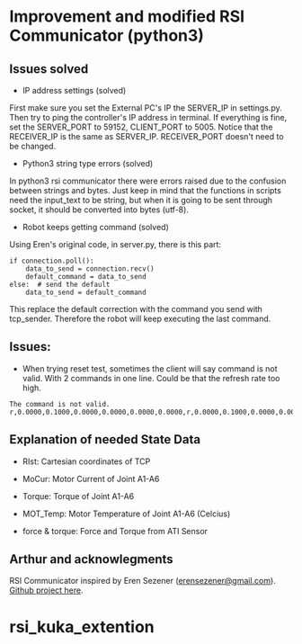 # Improvement and modified RSI Communicator (python3)

## Issues solved

- IP address settings (solved)

First make sure you set the External PC's IP the SERVER_IP in settings.py. Then try to ping the controller's IP address in terminal. If everything is fine, set the SERVER_PORT to 59152, CLIENT_PORT to 5005. 
Notice that the RECEIVER_IP is the same as SERVER_IP. RECEIVER_PORT doesn't need to be changed.

- Python3 string type errors (solved)

In python3 rsi communicator there were errors raised due to the confusion between strings and bytes. Just keep in mind that the functions in scripts need the input_text to be string, but when it is going to be sent through socket, it should be converted into bytes (utf-8).

- Robot keeps getting command (solved)

Using Eren's original code, in server.py, there is this part:

```
if connection.poll():
    data_to_send = connection.recv()
    default_command = data_to_send
else:  # send the default
    data_to_send = default_command 
```
This replace the default correction with the command you send with tcp_sender. Therefore the robot will keep executing the last command. 

## Issues:

- When trying reset test, sometimes the client will say command is not valid. With 2 commands in one line. Could be that the refresh rate too high. 
```
The command is not valid.
r,0.0000,0.1000,0.0000,0.0000,0.0000,0.0000,r,0.0000,0.1000,0.0000,0.0000,0.0000,0.0000,

```

## Explanation of needed State Data

- RIst: Cartesian coordinates of TCP
- MoCur: Motor Current of Joint A1-A6
- Torque: Torque of Joint A1-A6
- MOT_Temp: Motor Temperature of Joint A1-A6 (Celcius)

- force & torque: Force and Torque from ATI Sensor




## Arthur and acknowlegments

RSI Communicator inspired by Eren Sezener (erensezener@gmail.com). [Github project here](https://github.com/erensezener/kuka-rsi3-communicator).


# rsi_kuka_extention

